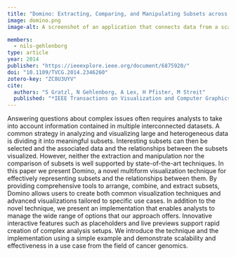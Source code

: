 ```yaml
---
title: "Domino: Extracting, Comparing, and Manipulating Subsets across Multiple Tabular Datasets"
image: domino.png
image-alt: A screenshot of an application that connects data from a scatterplot of musical artists’ first releases to supporting visualizations of their active years.

members:
  - nils-gehlenborg
type: article
year: 2014
publisher: "https://ieeexplore.ieee.org/document/6875920/"
doi: "10.1109/TVCG.2014.2346260"
zotero-key: "ZC8U3UYV"
cite:
  authors: "S Gratzl, N Gehlenborg, A Lex, H Pfister, M Streit"
  published: "*IEEE Transactions on Visualization and Computer Graphics* **20**(12):2023-2032"
---
```

Answering questions about complex issues often requires analysts to take into account information contained in multiple interconnected datasets. A common strategy in analyzing and visualizing large and heterogeneous data is dividing it into meaningful subsets. Interesting subsets can then be selected and the associated data and the relationships between the subsets visualized. However, neither the extraction and manipulation nor the comparison of subsets is well supported by state-of-the-art techniques. In this paper we present Domino, a novel multiform visualization technique for effectively representing subsets and the relationships between them. By providing comprehensive tools to arrange, combine, and extract subsets, Domino allows users to create both common visualization techniques and advanced visualizations tailored to specific use cases. In addition to the novel technique, we present an implementation that enables analysts to manage the wide range of options that our approach offers. Innovative interactive features such as placeholders and live previews support rapid creation of complex analysis setups. We introduce the technique and the implementation using a simple example and demonstrate scalability and effectiveness in a use case from the field of cancer genomics. 